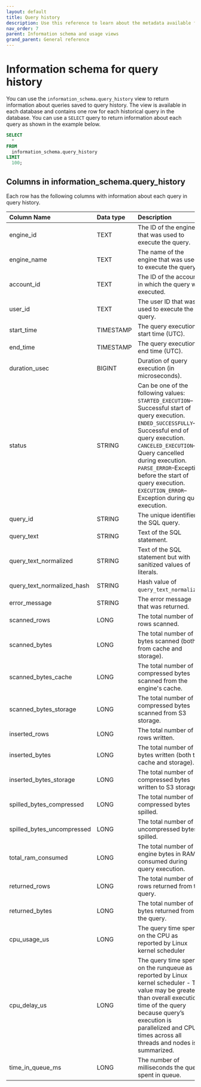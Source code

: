 ```yaml
---
layout: default
title: Query history
description: Use this reference to learn about the metadata available for historical queries in Firebolt.
nav_order: 7
parent: Information schema and usage views
grand_parent: General reference
---
```


# Information schema for query history

You can use the `information_schema.query_history` view to return information about queries saved to query history. The view is available in each database and contains one row for each historical query in the database. You can use a `SELECT` query to return information about each query as shown in the example below.


```sql
SELECT
  *
FROM
  information_schema.query_history
LIMIT
  100;
```

## Columns in information_schema.query_history

Each row has the following columns with information about each query in query history.

| Column Name                 | Data type | Description |
| :---------------------------| :---------| :---------- |
| engine_id                   | TEXT    | The ID of the engine that was used to execute the query. |
| engine_name                 | TEXT    | The name of the engine that was used to execute the query. |
| account_id                  | TEXT    | The ID of the account in which the query was executed. |
| user_id                     | TEXT    | The user ID that was used to execute the query. |
| start_time                  | TIMESTAMP | The query execution start time (UTC). |
| end_time                    | TIMESTAMP | The query execution end time (UTC). |
| duration_usec               | BIGINT    | Duration of query execution (in microseconds). |
| status                      | STRING    | Can be one of the following values:<br>`STARTED_EXECUTION`&ndash;Successful start of query execution.<br>`ENDED_SUCCESSFULLY`&ndash;Successful end of query execution. <br>`CANCELED_EXECUTION`&ndash;Query cancelled during execution. <br>`PARSE_ERROR`&ndash;Exception before the start of query execution.<br>`EXECUTION_ERROR`&ndash;Exception during query execution. |
| query_id                    | STRING    | The unique identifier of the SQL query. |
| query_text                  | STRING    | Text of the SQL statement. |
| query_text_normalized       | STRING    | Text of the SQL statement but with sanitized values of literals. |
| query_text_normalized_hash  | STRING    | Hash value of `query_text_normalized`. |
| error_message               | STRING    | The error message that was returned. |
| scanned_rows                | LONG      | The total number of rows scanned. |
| scanned_bytes               | LONG      | The total number of bytes scanned (both from cache and storage). |
| scanned_bytes_cache         | LONG      | The total number of compressed bytes scanned from the engine's cache. |
| scanned_bytes_storage       | LONG      | The total number of compressed bytes scanned from S3 storage. |
| inserted_rows               | LONG      | The total number of rows written. |
| inserted_bytes              | LONG      | The total number of bytes written (both to cache and storage). |
| inserted_bytes_storage      | LONG      | The total number of compressed bytes written to S3 storage. |
| spilled_bytes_compressed    | LONG      | The total number of compressed bytes spilled. |
| spilled_bytes_uncompressed  | LONG      | The total number of uncompressed bytes spilled. |
| total_ram_consumed          | LONG      | The total number of engine bytes in RAM consumed during query execution. |
| returned_rows               | LONG      | The total number of rows returned from the query. |
| returned_bytes              | LONG      | The total number of bytes returned from the query. |
| cpu_usage_us                | LONG      | The query time spent on the CPU as reported by Linux kernel scheduler |
| cpu_delay_us                | LONG      | The query time spent on the runqueue as reported by Linux kernel scheduler - The value may be greater than overall execution time of the query because query’s execution is parallelized and CPU times across all threads and nodes is summarized. |
| time_in_queue_ms            | LONG      | The number of milliseconds the query spent in queue. |

